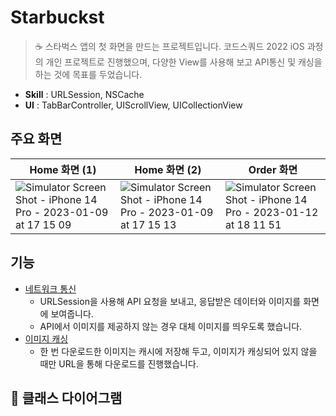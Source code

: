 # Starbuckst

> ☕️  스타벅스 앱의 첫 화면을 만드는 프로젝트입니다. 코드스쿼드 2022 iOS 과정의 개인 프로젝트로 진행했으며, 다양한 View를 사용해 보고 API통신 및 캐싱을 하는 것에 목표를 두었습니다.

- **Skill** : URLSession, NSCache
- **UI** : TabBarController, UIScrollView, UICollectionView

## 주요 화면

| Home 화면 (1) | Home 화면 (2) | Order 화면 |
|---|---|---|
|![Simulator Screen Shot - iPhone 14 Pro - 2023-01-09 at 17 15 09](https://user-images.githubusercontent.com/67407678/212027943-019f4192-aa7b-45d2-8b84-4697d73485f0.png)|![Simulator Screen Shot - iPhone 14 Pro - 2023-01-09 at 17 15 13](https://user-images.githubusercontent.com/67407678/212028016-94e8b732-5477-40bb-8b4d-ceec2641399a.png)|![Simulator Screen Shot - iPhone 14 Pro - 2023-01-12 at 18 11 51](https://user-images.githubusercontent.com/67407678/212028052-b2072cec-3564-4588-8593-f539d20abf73.png)|


## 기능

- [네트워크 통신](https://bibi6666667.tistory.com/386)
    - URLSession을 사용해 API 요청을 보내고, 응답받은 데이터와 이미지를 화면에 보여줍니다.
    - API에서 이미지를 제공하지 않는 경우 대체 이미지를 띄우도록 했습니다.
- [이미지 캐싱](https://bibi6666667.tistory.com/375)
    - 한 번 다운로드한 이미지는 캐시에 저장해 두고, 이미지가 캐싱되어 있지 않을 때만 URL을 통해 다운로드를 진행했습니다.

## **🔲** 클래스 다이어그램
